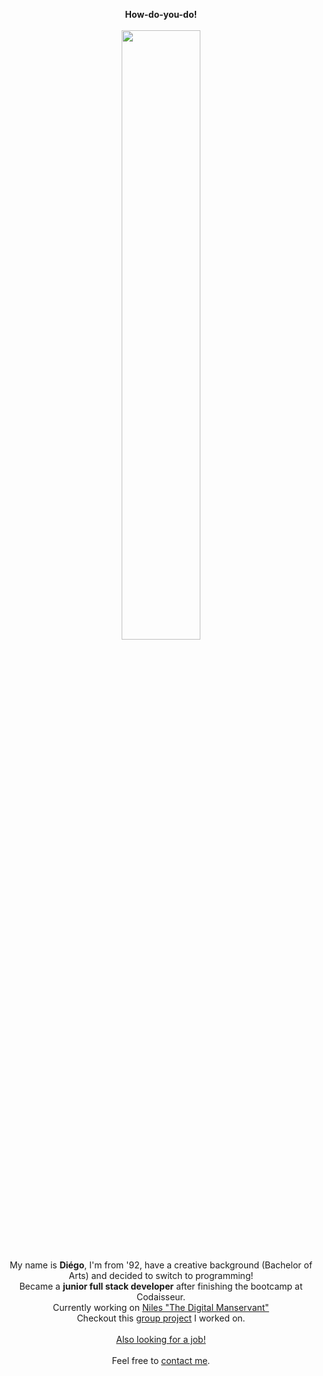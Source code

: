 <p align="center">
  <strong>How-do-you-do!</strong>
<br/>
<br/>
<img src="https://i.imgur.com/zTHdRpP.gif" width="50%"/>   
<br/>
<br/>
  My name is <strong>Diégo</strong>, I'm from '92, have a creative background (Bachelor of Arts) and decided to switch to programming!   
<br/>
  Became a <strong>junior full stack developer</strong> after finishing the bootcamp at Codaisseur.
<br/>
  Currently working on <a href="https://github.com/DiegoOTdC/Niles-Frontend">Niles "The Digital Manservant"</a>
<br/>
Checkout this <a href="https://github.com/codeMonkeyMasters/codeMonkeyMaster-frontend">group project</a> I worked on.
<br/>
<br/>
<ins>Also looking for a job!</ins>   
<br/>
<br/>
Feel free to <a href = "mailto: d.teixeiradacosta@hotmail.com">contact me</a>.</p>
